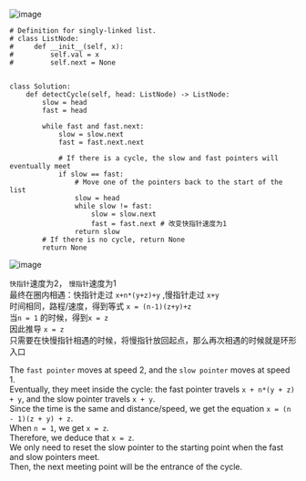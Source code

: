 ![image](https://github.com/user-attachments/assets/d3e1a5b0-5be8-47ae-a6ec-52778ff7fefe)


```
# Definition for singly-linked list.
# class ListNode:
#     def __init__(self, x):
#         self.val = x
#         self.next = None


class Solution:
    def detectCycle(self, head: ListNode) -> ListNode:
        slow = head
        fast = head
        
        while fast and fast.next:
            slow = slow.next
            fast = fast.next.next
            
            # If there is a cycle, the slow and fast pointers will eventually meet
            if slow == fast:
                # Move one of the pointers back to the start of the list
                slow = head
                while slow != fast:
                    slow = slow.next
                    fast = fast.next # 改变快指针速度为1
                return slow
        # If there is no cycle, return None
        return None
```

![image](https://github.com/user-attachments/assets/e01213c4-b9a9-48d6-917a-73ac6864546b)

`快指针`速度为2， `慢指针`速度为1 <br>
最终在圈内相遇：快指针走过 `x+n*(y+z)+y` ,慢指针走过 `x+y` <br>
时间相同，路程/速度，得到等式 `x = (n-1)(z+y)+z` <br>
当`n = 1` 的时候，得到`x = z` <br>
因此推导 `x = z` <br>
只需要在快慢指针相遇的时候，将慢指针放回起点，那么再次相遇的时候就是环形入口 <br>


The `fast pointer` moves at speed 2, and the `slow pointer` moves at speed 1.  
Eventually, they meet inside the cycle: the fast pointer travels `x + n*(y + z) + y`, and the slow pointer travels `x + y`.  
Since the time is the same and distance/speed, we get the equation `x = (n - 1)(z + y) + z`.  
When `n = 1`, we get `x = z`.  
Therefore, we deduce that `x = z`.  
We only need to reset the slow pointer to the starting point when the fast and slow pointers meet.  
Then, the next meeting point will be the entrance of the cycle.  
